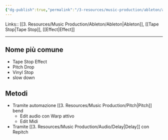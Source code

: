 ```yaml
---
{"dg-publish":true,"permalink":"/3-resources/music-production/ableton/ableton-tape-stop-effect/","tags":["note"]}
---
```


Links:: [[3. Resources/Music Production/Ableton/Ableton\|Ableton]], [[Tape Stop\|Tape Stop]], [[Effect\|Effect]]

---
## Nome più comune

- Tape Stop Effect
- Pitch Drop
- Vinyl Stop
- slow down

## Metodi

- Tramite automazione [[3. Resources/Music Production/Pitch\|Pitch]] bend
	- Edit audio con Warp attivo
	- Edit Midi
- Tramite [[3. Resources/Music Production/Audio/Delay\|Delay]] con Repitch


